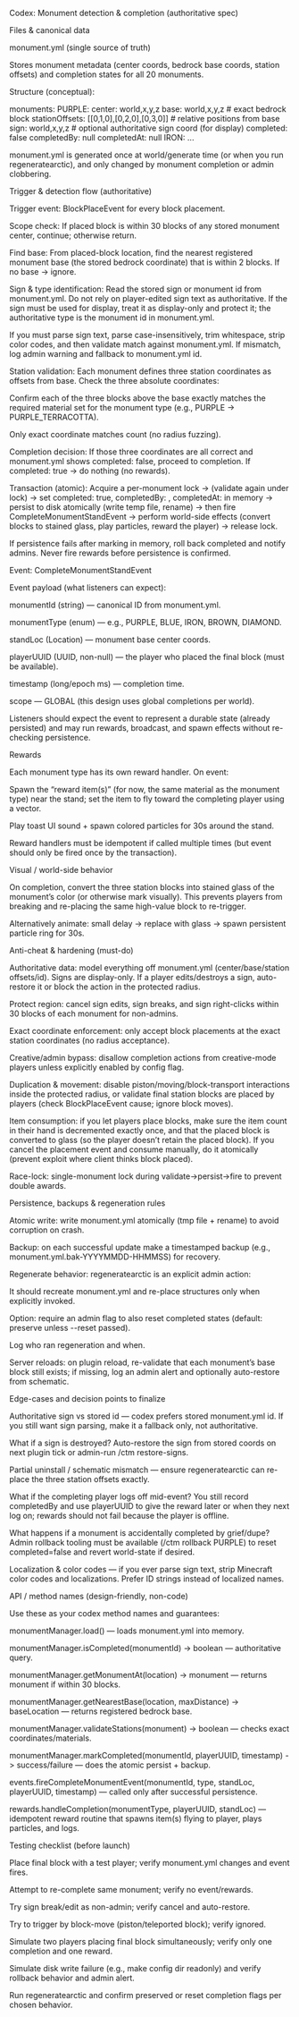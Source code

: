 Codex: Monument detection & completion (authoritative spec)

Files & canonical data

monument.yml (single source of truth)

Stores monument metadata (center coords, bedrock base coords, station offsets) and completion states for all 20 monuments.

Structure (conceptual):

monuments:
  PURPLE:
    center: world,x,y,z
    base: world,x,y,z   # exact bedrock block
    stationOffsets: [[0,1,0],[0,2,0],[0,3,0]]  # relative positions from base
    sign: world,x,y,z   # optional authoritative sign coord (for display)
    completed: false
    completedBy: null
    completedAt: null
  IRON:
    ...


monument.yml is generated once at world/generate time (or when you run regeneratearctic), and only changed by monument completion or admin clobbering.

Trigger & detection flow (authoritative)

Trigger event: BlockPlaceEvent for every block placement.

Scope check: If placed block is within 30 blocks of any stored monument center, continue; otherwise return.

Find base: From placed-block location, find the nearest registered monument base (the stored bedrock coordinate) that is within 2 blocks. If no base → ignore.

Sign & type identification: Read the stored sign or monument id from monument.yml. Do not rely on player-edited sign text as authoritative. If the sign must be used for display, treat it as display-only and protect it; the authoritative type is the monument id in monument.yml.

If you must parse sign text, parse case-insensitively, trim whitespace, strip color codes, and then validate match against monument.yml. If mismatch, log admin warning and fallback to monument.yml id.

Station validation: Each monument defines three station coordinates as offsets from base. Check the three absolute coordinates:

Confirm each of the three blocks above the base exactly matches the required material set for the monument type (e.g., PURPLE → PURPLE_TERRACOTTA).

Only exact coordinate matches count (no radius fuzzing).

Completion decision: If those three coordinates are all correct and monument.yml shows completed: false, proceed to completion. If completed: true → do nothing (no rewards).

Transaction (atomic): Acquire a per-monument lock → (validate again under lock) → set completed: true, completedBy: <playerUUID>, completedAt: <timestamp> in memory → persist to disk atomically (write temp file, rename) → then fire CompleteMonumentStandEvent → perform world-side effects (convert blocks to stained glass, play particles, reward the player) → release lock.

If persistence fails after marking in memory, roll back completed and notify admins. Never fire rewards before persistence is confirmed.

Event: CompleteMonumentStandEvent

Event payload (what listeners can expect):

monumentId (string) — canonical ID from monument.yml.

monumentType (enum) — e.g., PURPLE, BLUE, IRON, BROWN, DIAMOND.

standLoc (Location) — monument base center coords.

playerUUID (UUID, non-null) — the player who placed the final block (must be available).

timestamp (long/epoch ms) — completion time.

scope — GLOBAL (this design uses global completions per world).

Listeners should expect the event to represent a durable state (already persisted) and may run rewards, broadcast, and spawn effects without re-checking persistence.

Rewards

Each monument type has its own reward handler. On event:

Spawn the “reward item(s)” (for now, the same material as the monument type) near the stand; set the item to fly toward the completing player using a vector.

Play toast UI sound + spawn colored particles for 30s around the stand.

Reward handlers must be idempotent if called multiple times (but event should only be fired once by the transaction).

Visual / world-side behavior

On completion, convert the three station blocks into stained glass of the monument’s color (or otherwise mark visually). This prevents players from breaking and re-placing the same high-value block to re-trigger.

Alternatively animate: small delay → replace with glass → spawn persistent particle ring for 30s.

Anti-cheat & hardening (must-do)

Authoritative data: model everything off monument.yml (center/base/station offsets/id). Signs are display-only. If a player edits/destroys a sign, auto-restore it or block the action in the protected radius.

Protect region: cancel sign edits, sign breaks, and sign right-clicks within 30 blocks of each monument for non-admins.

Exact coordinate enforcement: only accept block placements at the exact station coordinates (no radius acceptance).

Creative/admin bypass: disallow completion actions from creative-mode players unless explicitly enabled by config flag.

Duplication & movement: disable piston/moving/block-transport interactions inside the protected radius, or validate final station blocks are placed by players (check BlockPlaceEvent cause; ignore block moves).

Item consumption: if you let players place blocks, make sure the item count in their hand is decremented exactly once, and that the placed block is converted to glass (so the player doesn’t retain the placed block). If you cancel the placement event and consume manually, do it atomically (prevent exploit where client thinks block placed).

Race-lock: single-monument lock during validate→persist→fire to prevent double awards.

Persistence, backups & regeneration rules

Atomic write: write monument.yml atomically (tmp file + rename) to avoid corruption on crash.

Backup: on each successful update make a timestamped backup (e.g., monument.yml.bak-YYYYMMDD-HHMMSS) for recovery.

Regenerate behavior: regeneratearctic is an explicit admin action:

It should recreate monument.yml and re-place structures only when explicitly invoked.

Option: require an admin flag to also reset completed states (default: preserve unless --reset passed).

Log who ran regeneration and when.

Server reloads: on plugin reload, re-validate that each monument’s base block still exists; if missing, log an admin alert and optionally auto-restore from schematic.

Edge-cases and decision points to finalize

Authoritative sign vs stored id — codex prefers stored monument.yml id. If you still want sign parsing, make it a fallback only, not authoritative.

What if a sign is destroyed? Auto-restore the sign from stored coords on next plugin tick or admin-run /ctm restore-signs.

Partial uninstall / schematic mismatch — ensure regeneratearctic can re-place the three station offsets exactly.

What if the completing player logs off mid-event? You still record completedBy and use playerUUID to give the reward later or when they next log on; rewards should not fail because the player is offline.

What happens if a monument is accidentally completed by grief/dupe? Admin rollback tooling must be available (/ctm rollback PURPLE) to reset completed=false and revert world-state if desired.

Localization & color codes — if you ever parse sign text, strip Minecraft color codes and localizations. Prefer ID strings instead of localized names.

API / method names (design-friendly, non-code)

Use these as your codex method names and guarantees:

monumentManager.load() — loads monument.yml into memory.

monumentManager.isCompleted(monumentId) -> boolean — authoritative query.

monumentManager.getMonumentAt(location) -> monument — returns monument if within 30 blocks.

monumentManager.getNearestBase(location, maxDistance) -> baseLocation — returns registered bedrock base.

monumentManager.validateStations(monument) -> boolean — checks exact coordinates/materials.

monumentManager.markCompleted(monumentId, playerUUID, timestamp) -> success/failure — does the atomic persist + backup.

events.fireCompleteMonumentEvent(monumentId, type, standLoc, playerUUID, timestamp) — called only after successful persistence.

rewards.handleCompletion(monumentType, playerUUID, standLoc) — idempotent reward routine that spawns item(s) flying to player, plays particles, and logs.

Testing checklist (before launch)

 Place final block with a test player; verify monument.yml changes and event fires.

 Attempt to re-complete same monument; verify no event/rewards.

 Try sign break/edit as non-admin; verify cancel and auto-restore.

 Try to trigger by block-move (piston/teleported block); verify ignored.

 Simulate two players placing final block simultaneously; verify only one completion and one reward.

 Simulate disk write failure (e.g., make config dir readonly) and verify rollback behavior and admin alert.

 Run regeneratearctic and confirm preserved or reset completion flags per chosen behavior.

